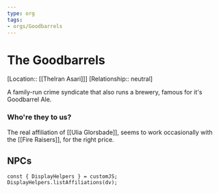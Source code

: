 ```yaml
---
type: org
tags:
- orgs/Goodbarrels
---
```


# The Goodbarrels
[Location:: [[Thelran Asari]]]
[Relationship:: neutral]

A family-run crime syndicate that also runs a brewery, famous for it's Goodbarrel Ale. 

### Who're they to us?
The real affiliation of [[Ulia Glorsbade]], seems to work occasionally with the [[Fire Raisers]], for the right price.

## NPCs
```dataviewjs
const { DisplayHelpers } = customJS; DisplayHelpers.listAffiliations(dv);
```